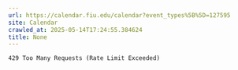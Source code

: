 ```yaml
---
url: https://calendar.fiu.edu/calendar?event_types%5B%5D=127595
site: Calendar
crawled_at: 2025-05-14T17:24:55.384624
title: None
---
```


```
429 Too Many Requests (Rate Limit Exceeded)

```


